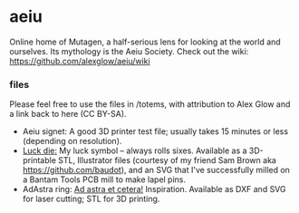 aeiu
====

Online home of Mutagen, a half-serious lens for looking at the world and ourselves. Its mythology is the Aeiu Society.
Check out the wiki: https://github.com/alexglow/aeiu/wiki

### files
Please feel free to use the files in /totems, with attribution to Alex Glow and a link back to here (CC BY-SA).

* Aeiu signet: A good 3D printer test file; usually takes 15 minutes or less (depending on resolution).  
* [Luck die:](https://github.com/alexglow/aeiu/wiki/fortune) My luck symbol – always rolls sixes. Available as a 3D-printable STL, Illustrator files (courtesy of my friend Sam Brown aka https://github.com/baudot), and an SVG that I've successfully milled on a Bantam Tools PCB mill to make lapel pins.  
* AdAstra ring: [Ad astra et cetera!](https://github.com/alexglow/aeiu/wiki/AD-ASTRA-ET-CETERA) Inspiration. Available as DXF and SVG for laser cutting; STL for 3D printing.
